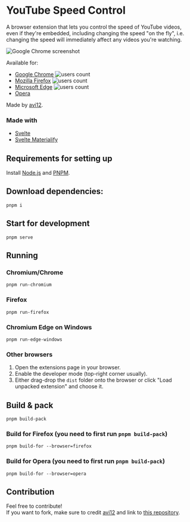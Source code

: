 # YouTube Speed Control

A browser extension that lets you control the speed of YouTube videos, even if they're embedded, including changing the
speed "on the fly", i.e. changing the speed will immediately affect any videos you're watching.

![Google Chrome screenshot](https://user-images.githubusercontent.com/6422804/143684962-1c7adbff-d3a5-420a-9eb7-202160592ed9.png)

Available for:

- [Google Chrome](https://chrome.google.com/webstore/detail/dmpbgbehgckaijcpmodinibhkdgbifif) ![users count](https://img.shields.io/chrome-web-store/users/dmpbgbehgckaijcpmodinibhkdgbifif?color=white&label=users&style=flat-square)
- [Mozilla Firefox](https://addons.mozilla.org/addon/youtube-speed-control-1) ![users count](https://img.shields.io/amo/users/youtube-speed-control-1?color=white&label=users&style=flat-square)
- [Microsoft Edge](https://microsoftedge.microsoft.com/addons/detail/ipajmlopcjnobogfakhlggainepilahm) ![users count](https://img.shields.io/badge/dynamic/json?label=users&query=activeInstallCount&style=flat-square&color=white&url=https://microsoftedge.microsoft.com/addons/getproductdetailsbycrxid/ipajmlopcjnobogfakhlggainepilahm)
- [Opera](https://addons.opera.com/en/extensions/details/youtube-speed-control)

Made by [avi12](https://avi12.com).

### Made with

- [Svelte](https://svelte.dev)
- [Svelte Materialify](https://svelte-materialify.vercel.app/)

## Requirements for setting up

Install [Node.js](https://nodejs.org) and [PNPM](https://pnpm.js.org/installation).

## Download dependencies:

```shell
pnpm i
```

## Start for development

```shell
pnpm serve
```

## Running

### Chromium/Chrome

```shell script
pnpm run-chromium
```

### Firefox

```shell script
pnpm run-firefox
```

### Chromium Edge on Windows

```shell
pnpm run-edge-windows
```

### Other browsers

1. Open the extensions page in your browser.
1. Enable the developer mode (top-right corner usually).
1. Either drag-drop the `dist` folder onto the browser or click "Load unpacked extension" and choose it.

## Build & pack

```shell
pnpm build-pack
```

### Build for Firefox (you need to first run `pnpm build-pack`)

```shell
pnpm build-for --browser=firefox
```

### Build for Opera (you need to first run `pnpm build-pack`)

```shell
pnpm build-for --browser=opera
```

## Contribution

Feel free to contribute!  
If you want to fork, make sure to credit [avi12](https://avi12.com) and link
to [this repository](https://github.com/avi12/youtube-speed-control).
